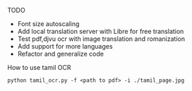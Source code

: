 


TODO
- Font size autoscaling
- Add local translation server with Libre for free translation
- Test pdf,djvu ocr with image translation and romanization
- Add support for more languages
- Refactor and generalize code

How to use tamil OCR
```
python tamil_ocr.py -f <path to pdf> -i ./tamil_page.jpg
```
